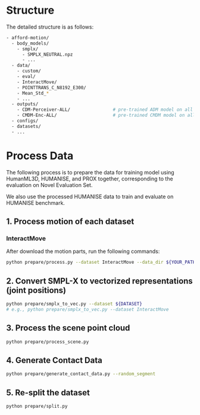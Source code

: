 
# Structure

The detailed structure is as follows:

```bash
- afford-motion/
  - body_models/
    - smplx/
      - SMPLX_NEUTRAL.npz
      - ...
  - data/
    - custom/
    - eval/
    - InteractMove/
    - POINTTRANS_C_N8192_E300/
    - Mean_Std_*
    - ...
  - outputs/
    - CDM-Perceiver-ALL/                # pre-trained ADM model on all datasets for novel set evaluation
    - CMDM-Enc-ALL/                     # pre-trained CMDM model on all datasets for novel set evaluation
  - configs/
  - datasets/
  - ...
```

# Process Data

The following process is to prepare the data for training model using HumanML3D, HUMANISE, and PROX together, corresponding to the evaluation on Novel Evaluation Set.

We also use the processed HUMANISE data to train and evaluate on HUMANISE benchmark.

## 1. Process motion of each dataset

### InteractMove

After download the motion parts, run the following commands:

```bash
python prepare/process.py --dataset InteractMove --data_dir ${YOUR_PATH}/InteractMove
```



## 2. Convert SMPL-X to vectorized representations (joint positions)

```bash
python prepare/smplx_to_vec.py --dataset ${DATASET}
# e.g., python prepare/smplx_to_vec.py --dataset InteractMove
```
## 3. Process the scene point cloud

```bash
python prepare/process_scene.py
```

## 4. Generate Contact Data

```bash
python prepare/generate_contact_data.py --random_segment
```

## 5. Re-split the dataset

```bash
python prepare/split.py
```
